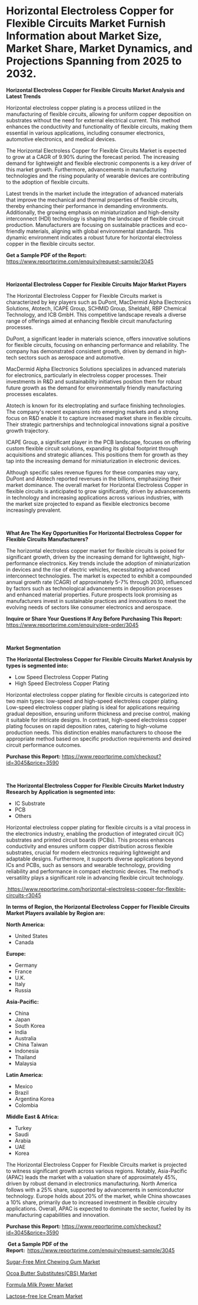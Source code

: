 <p><h1>Horizontal Electroless Copper for Flexible Circuits Market Furnish Information about Market Size, Market Share, Market Dynamics, and Projections Spanning from 2025 to 2032.</h1></p><p><strong>Horizontal Electroless Copper for Flexible Circuits Market Analysis and Latest Trends</strong></p>
<p><p>Horizontal electroless copper plating is a process utilized in the manufacturing of flexible circuits, allowing for uniform copper deposition on substrates without the need for external electrical current. This method enhances the conductivity and functionality of flexible circuits, making them essential in various applications, including consumer electronics, automotive electronics, and medical devices.</p><p>The Horizontal Electroless Copper for Flexible Circuits Market is expected to grow at a CAGR of 9.90% during the forecast period. The increasing demand for lightweight and flexible electronic components is a key driver of this market growth. Furthermore, advancements in manufacturing technologies and the rising popularity of wearable devices are contributing to the adoption of flexible circuits.</p><p>Latest trends in the market include the integration of advanced materials that improve the mechanical and thermal properties of flexible circuits, thereby enhancing their performance in demanding environments. Additionally, the growing emphasis on miniaturization and high-density interconnect (HDI) technology is shaping the landscape of flexible circuit production. Manufacturers are focusing on sustainable practices and eco-friendly materials, aligning with global environmental standards. This dynamic environment indicates a robust future for horizontal electroless copper in the flexible circuits sector.</p></p>
<p><strong>Get a Sample PDF of the Report:&nbsp;</strong> <a href="https://www.reportprime.com/enquiry/request-sample/3045?utm_campaign=1087&utm_medium=2&utm_source=Github&utm_content=ia&utm_term=15022025&utm_id=horizontal-electroless-copper-for-flexible-circuits">https://www.reportprime.com/enquiry/request-sample/3045</a></p>
<p>&nbsp;</p>
<p><strong>Horizontal Electroless Copper for Flexible Circuits Major Market Players</strong></p>
<p><p>The Horizontal Electroless Copper for Flexible Circuits market is characterized by key players such as DuPont, MacDermid Alpha Electronics Solutions, Atotech, ICAPE Group, SCHMID Group, Sheldahl, RBP Chemical Technology, and ICB GmbH. This competitive landscape reveals a diverse range of offerings aimed at enhancing flexible circuit manufacturing processes.</p><p>DuPont, a significant leader in materials science, offers innovative solutions for flexible circuits, focusing on enhancing performance and reliability. The company has demonstrated consistent growth, driven by demand in high-tech sectors such as aerospace and automotive.</p><p>MacDermid Alpha Electronics Solutions specializes in advanced materials for electronics, particularly in electroless copper processes. Their investments in R&D and sustainability initiatives position them for robust future growth as the demand for environmentally friendly manufacturing processes escalates.</p><p>Atotech is known for its electroplating and surface finishing technologies. The company's recent expansions into emerging markets and a strong focus on R&D enable it to capture increased market share in flexible circuits. Their strategic partnerships and technological innovations signal a positive growth trajectory.</p><p>ICAPE Group, a significant player in the PCB landscape, focuses on offering custom flexible circuit solutions, expanding its global footprint through acquisitions and strategic alliances. This positions them for growth as they tap into the increasing demand for miniaturization in electronic devices.</p><p>Although specific sales revenue figures for these companies may vary, DuPont and Atotech reported revenues in the billions, emphasizing their market dominance. The overall market for Horizontal Electroless Copper in flexible circuits is anticipated to grow significantly, driven by advancements in technology and increasing applications across various industries, with the market size projected to expand as flexible electronics become increasingly prevalent.</p></p>
<p>&nbsp;</p>
<p><strong>What Are The Key Opportunities For Horizontal Electroless Copper for Flexible Circuits Manufacturers?</strong></p>
<p><p>The horizontal electroless copper market for flexible circuits is poised for significant growth, driven by the increasing demand for lightweight, high-performance electronics. Key trends include the adoption of miniaturization in devices and the rise of electric vehicles, necessitating advanced interconnect technologies. The market is expected to exhibit a compounded annual growth rate (CAGR) of approximately 5-7% through 2030, influenced by factors such as technological advancements in deposition processes and enhanced material properties. Future prospects look promising as manufacturers invest in sustainable practices and innovations to meet the evolving needs of sectors like consumer electronics and aerospace.</p></p>
<p><strong>Inquire or Share Your Questions If Any Before Purchasing This Report:</strong> <a href="https://www.reportprime.com/enquiry/pre-order/3045?utm_campaign=1087&utm_medium=2&utm_source=Github&utm_content=ia&utm_term=15022025&utm_id=horizontal-electroless-copper-for-flexible-circuits">https://www.reportprime.com/enquiry/pre-order/3045</a></p>
<p>&nbsp;</p>
<p><strong>Market Segmentation</strong></p>
<p><strong>The Horizontal Electroless Copper for Flexible Circuits Market Analysis by types is segmented into:</strong></p>
<p><ul><li>Low Speed Electroless Copper Plating</li><li>High Speed Electroless Copper Plating</li></ul></p>
<p><p>Horizontal electroless copper plating for flexible circuits is categorized into two main types: low-speed and high-speed electroless copper plating. Low-speed electroless copper plating is ideal for applications requiring gradual deposition, ensuring uniform thickness and precise control, making it suitable for intricate designs. In contrast, high-speed electroless copper plating focuses on rapid deposition rates, catering to high-volume production needs. This distinction enables manufacturers to choose the appropriate method based on specific production requirements and desired circuit performance outcomes.</p></p>
<p><strong>Purchase this Report:&nbsp;</strong><a href="https://www.reportprime.com/checkout?id=3045&price=3590&utm_campaign=1087&utm_medium=2&utm_source=Github&utm_content=ia&utm_term=15022025&utm_id=horizontal-electroless-copper-for-flexible-circuits">https://www.reportprime.com/checkout?id=3045&price=3590</a></p>
<p>&nbsp;</p>
<p><strong>The Horizontal Electroless Copper for Flexible Circuits Market Industry Research by Application is segmented into:</strong></p>
<p><ul><li>IC Substrate</li><li>PCB</li><li>Others</li></ul></p>
<p><p>Horizontal electroless copper plating for flexible circuits is a vital process in the electronics industry, enabling the production of integrated circuit (IC) substrates and printed circuit boards (PCBs). This process enhances conductivity and ensures uniform copper distribution across flexible substrates, crucial for modern electronics requiring lightweight and adaptable designs. Furthermore, it supports diverse applications beyond ICs and PCBs, such as sensors and wearable technology, providing reliability and performance in compact electronic devices. The method's versatility plays a significant role in advancing flexible circuit technology.</p></p>
<p><a href="https://www.reportprime.com/horizontal-electroless-copper-for-flexible-circuits-r3045?utm_campaign=1087&utm_medium=2&utm_source=Github&utm_content=ia&utm_term=15022025&utm_id=horizontal-electroless-copper-for-flexible-circuits">&nbsp;https://www.reportprime.com/horizontal-electroless-copper-for-flexible-circuits-r3045</a></p>
<p><strong>In terms of Region, the Horizontal Electroless Copper for Flexible Circuits Market Players available by Region are:</strong></p>
<p>
    <p> <strong> North America: </strong>
        <ul>
            <li>United States</li>
            <li>Canada</li>
        </ul>
        </p> 
    <p> <strong> Europe: </strong>
        <ul>
            <li>Germany</li>
            <li>France</li>
            <li>U.K.</li>
            <li>Italy</li>
            <li>Russia</li>
        </ul>
        </p> 
    <p> <strong> Asia-Pacific: </strong>
        <ul>
            <li>China</li>
            <li>Japan</li>
            <li>South Korea</li>
            <li>India</li>
            <li>Australia</li>
            <li>China Taiwan</li>
            <li>Indonesia</li>
            <li>Thailand</li>
            <li>Malaysia</li>
        </ul>
        </p> 
    <p> <strong> Latin America: </strong>
        <ul>
            <li>Mexico</li>
            <li>Brazil</li>
            <li>Argentina Korea</li>
            <li>Colombia</li>
        </ul>
        </p> 
    <p> <strong> Middle East & Africa: </strong>
        <ul>
            <li>Turkey</li>
            <li>Saudi</li>
            <li>Arabia</li>
            <li>UAE</li>
            <li>Korea</li>
        </ul>
    </p>
    </p>
<p><p>The Horizontal Electroless Copper for Flexible Circuits market is projected to witness significant growth across various regions. Notably, Asia-Pacific (APAC) leads the market with a valuation share of approximately 45%, driven by robust demand in electronics manufacturing. North America follows with a 25% share, supported by advancements in semiconductor technology. Europe holds about 20% of the market, while China showcases a 10% share, primarily due to increased investment in flexible circuitry applications. Overall, APAC is expected to dominate the sector, fueled by its manufacturing capabilities and innovation.</p></p>
<p><strong>Purchase this Report: </strong><a href="https://www.reportprime.com/checkout?id=3045&price=3590&utm_campaign=1087&utm_medium=2&utm_source=Github&utm_content=ia&utm_term=15022025&utm_id=horizontal-electroless-copper-for-flexible-circuits">https://www.reportprime.com/checkout?id=3045&price=3590</a></p>
<p>&nbsp;<strong>Get a Sample PDF of the Report:&nbsp;&nbsp;</strong><a href="https://www.reportprime.com/enquiry/request-sample/3045?utm_campaign=1087&utm_medium=2&utm_source=Github&utm_content=ia&utm_term=15022025&utm_id=horizontal-electroless-copper-for-flexible-circuits">https://www.reportprime.com/enquiry/request-sample/3045</a></p>
<p><strong></strong></p>
<p><p><a href="https://github.com/urticagebbia/Market-Research-Report-List-1/blob/main/sugar-free-mint-chewing-gum-market.md?utm_campaign=1087&utm_medium=2&utm_source=Github&utm_content=ia&utm_term=15022025&utm_id=horizontal-electroless-copper-for-flexible-circuits">Sugar-Free Mint Chewing Gum Market</a></p><p><a href="https://github.com/wynonachirei9/Market-Research-Report-List-1/blob/main/ocoa-butter-substitutescbs-market.md?utm_campaign=1087&utm_medium=2&utm_source=Github&utm_content=ia&utm_term=15022025&utm_id=horizontal-electroless-copper-for-flexible-circuits">Ocoa Butter Substitutes(CBS) Market</a></p><p><a href="https://github.com/merkinedry7b/Market-Research-Report-List-1/blob/main/formula-milk-power-market.md?utm_campaign=1087&utm_medium=2&utm_source=Github&utm_content=ia&utm_term=15022025&utm_id=horizontal-electroless-copper-for-flexible-circuits">Formula Milk Power Market</a></p><p><a href="https://github.com/nacrehuipie/Market-Research-Report-List-1/blob/main/lactose-free-ice-cream-market.md?utm_campaign=1087&utm_medium=2&utm_source=Github&utm_content=ia&utm_term=15022025&utm_id=horizontal-electroless-copper-for-flexible-circuits">Lactose-free Ice Cream Market</a></p></p>